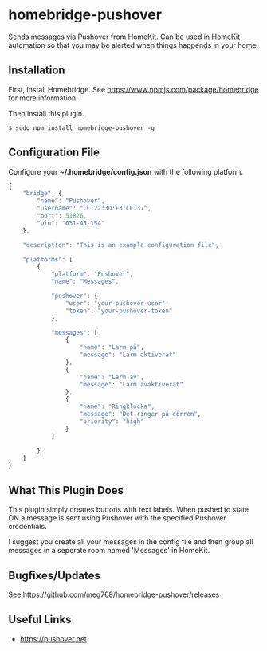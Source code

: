 # homebridge-pushover

Sends messages via Pushover from HomeKit. Can be used in HomeKit automation 
so that you may be alerted when things happends in your home.

## Installation

First, install Homebridge. See https://www.npmjs.com/package/homebridge
for more information.

Then install this plugin.

    $ sudo npm install homebridge-pushover -g

## Configuration File

Configure your **~/.homebridge/config.json** with the following platform.


```javascript
{
    "bridge": {
        "name": "Pushover",
        "username": "CC:22:3D:F3:CE:37",
        "port": 51826,
        "pin": "031-45-154"
    },

    "description": "This is an example configuration file",

    "platforms": [
        {
            "platform": "Pushover",
            "name": "Messages",

            "pushover": {
                "user": "your-pushover-user",
                "token": "your-pushover-token"
            },

            "messages": [
                {
                    "name": "Larm på",
                    "message": "Larm aktiverat"
                },
                {
                    "name": "Larm av",
                    "message": "Larm avaktiverat"
                },
                {
                    "name": "Ringklocka",
                    "message": "Det ringer på dörren",
                    "priority": "high"
                }
            ]

        }
    ]
}

```
## What This Plugin Does

This plugin simply creates buttons with text labels. When pushed to state ON
a message is sent using Pushover with the specified Pushover credentials.

I suggest you create all your messages in the config file
and then group all messages in a seperate room named 'Messages' in HomeKit.

## Bugfixes/Updates

See https://github.com/meg768/homebridge-pushover/releases

## Useful Links

* https://pushover.net
